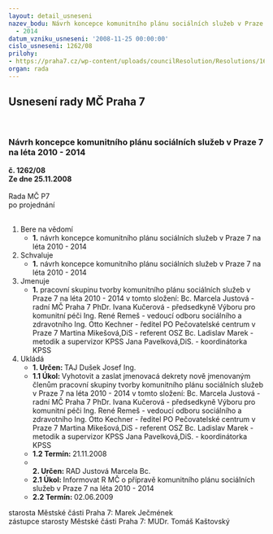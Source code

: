 ```yaml
---
layout: detail_usneseni
nazev_bodu: Návrh koncepce komunitního plánu sociálních služeb v Praze 7 na léta 2010
  - 2014
datum_vzniku_usneseni: '2008-11-25 00:00:00'
cislo_usneseni: 1262/08
prilohy:
- https://praha7.cz/wp-content/uploads/councilResolution/Resolutions/16511/45-n%c3%a1vrh___koncepce__tvorby__soci%c3%a1ln%c3%adho.doc
organ: rada
---
```

<div id="ucUsn_pList" class="usn">
	<span><h2>Usnesení rady MČ Praha 7 </h2>
<br></span><div class="standBody">
<span><h3>Návrh koncepce komunitního plánu sociálních služeb v Praze 7 na léta 2010 - 2014</h3></span><div class="center">
		<strong>č. 1262/08</strong><br>
	</div>
<div class="center">
		<strong>Ze dne 25.11.2008</strong><br><br>
	</div>Rada MČ P7<br> po projednání<br><br><ol>
<li>Bere na vědomí<ul><li>
<strong>1.</strong> návrh koncepce komunitního plánu sociálních služeb v Praze 7 na léta 2010 - 2014</li></ul>
</li>
<li>Schvaluje<ul><li>
<strong>1.</strong> návrh koncepce komunitního plánu sociálních služeb v Praze 7 na léta 2010 - 2014 </li></ul>
</li>
<li>Jmenuje<ul><li>
<strong>1.</strong> pracovní skupinu tvorby komunitního plánu sociálních služeb v Praze 7 na léta 2010 - 2014 v tomto složení:                                                                                                            Bc. Marcela Justová -  radní MČ Praha 7                                                                          PhDr. Ivana Kučerová - předsedkyně Výboru pro komunitní péči                                                                   Ing. René Remeš - vedoucí odboru sociálního a zdravotního                                                                                                                                                                                           Ing. Otto Kechner - ředitel PO Pečovatelské centrum v Praze 7                                                             Martina Mikešová,DiS -  referent OSZ                                                                            Bc. Ladislav Marek - metodik a supervizor KPSS                                                                Jana Pavelková,DiS. - koordinátorka KPSS </li></ul>
</li>
<li>Ukládá<ul>
<li>
<strong>1. Určen: </strong>TAJ Dušek Josef Ing.</li>
<li>
<strong>1.1 Úkol: </strong>Vyhotovit a zaslat jmenovacá dekrety nově jmenovaným členům pracovní skupiny tvorby komunitního plánu sociálních služeb v Praze 7 na léta 2010 - 2014 v tomto složení:                                                                                                                        Bc. Marcela Justová -  radní MČ Praha 7                                                                          PhDr. Ivana Kučerová - předsedkyně Výboru pro komunitní péči                                                                   Ing. René Remeš - vedoucí odboru sociálního a zdravotního                                                                                                                                                                                            Ing. Otto Kechner - ředitel PO Pečovatelské centrum v Praze 7                                                             Martina Mikešová,DiS -  referent OSZ                                                                                                                                                                                                     Bc. Ladislav Marek - metodik a supervizor KPSS                                                                Jana Pavelková,DiS. - koordinátorka KPSS </li>
<li>
<strong>1.2 Termín: </strong>21.11.2008</li>
<li>
<strong><br>2. Určen: </strong>RAD Justová Marcela Bc.</li>
<li>
<strong>2.1 Úkol: </strong>Informovat R MČ  o přípravě komunitního plánu sociálních služeb v Praze 7 na léta 2010 - 2014</li>
<li>
<strong>2.2 Termín: </strong>02.06.2009</li>
</ul>
</li>
</ol>starosta Městské části Praha 7: Marek Ječmének<br>zástupce starosty Městské části Praha 7: MUDr. Tomáš Kaštovský 
</div>
</div>